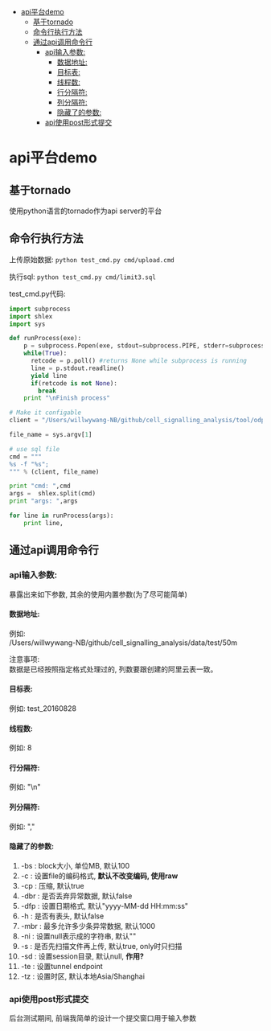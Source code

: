 
<!-- toc orderedList:0 -->

- [api平台demo](#api平台demo)
	- [基于tornado](#基于tornado)
	- [命令行执行方法](#命令行执行方法)
	- [通过api调用命令行](#通过api调用命令行)
		- [api输入参数:](#api输入参数)
			- [数据地址:](#数据地址)
			- [目标表:](#目标表)
			- [线程数:](#线程数)
			- [行分隔符:](#行分隔符)
			- [列分隔符:](#列分隔符)
			- [隐藏了的参数:](#隐藏了的参数)
		- [api使用post形式提交](#api使用post形式提交)

<!-- tocstop -->

# api平台demo

## 基于tornado
使用python语言的tornado作为api server的平台

## 命令行执行方法

上传原始数据:
`python test_cmd.py cmd/upload.cmd`

执行sql:
`python test_cmd.py cmd/limit3.sql`

test_cmd.py代码:

```python
import subprocess
import shlex
import sys

def runProcess(exe):
    p = subprocess.Popen(exe, stdout=subprocess.PIPE, stderr=subprocess.STDOUT)
    while(True):
      retcode = p.poll() #returns None while subprocess is running
      line = p.stdout.readline()
      yield line
      if(retcode is not None):
        break
    print "\nFinish process"

# Make it configable
client = "/Users/willwywang-NB/github/cell_signalling_analysis/tool/odps/bin/odpscmd"

file_name = sys.argv[1]

# use sql file
cmd = """
%s -f "%s";
""" % (client, file_name)

print "cmd: ",cmd
args =  shlex.split(cmd)
print "args: ",args

for line in runProcess(args):
    print line,
```

## 通过api调用命令行

### api输入参数:

暴露出来如下参数, 其余的使用内置参数(为了尽可能简单)

#### 数据地址:
例如:  
/Users/willwywang-NB/github/cell_signalling_analysis/data/test/50m  

注意事项:  
数据是已经按照指定格式处理过的, 列数要跟创建的阿里云表一致。

#### 目标表:
例如: test_20160828

#### 线程数:
例如: 8

#### 行分隔符:
例如: "\n"

#### 列分隔符:
例如: ","

#### 隐藏了的参数:
1. -bs <ARG>: block大小, 单位MB, 默认100
2. -c <ARG>: 设置file的编码格式, **默认不改变编码, 使用raw**
3. -cp <ARG>: 压缩, 默认true
4. -dbr <ARG>: 是否丢弃异常数据, 默认false
5. -dfp <ARG>: 设置日期格式, 默认"yyyy-MM-dd HH:mm:ss"
7. -h <ARG>: 是否有表头, 默认false
8. -mbr <ARG>: 最多允许多少条异常数据, 默认1000
9. -ni <ARG>: 设置null表示成的字符串, 默认""
11. -s <ARG>: 是否先扫描文件再上传, 默认true, only时只扫描
12. -sd <ARG>: 设置session目录, 默认null, **作用?**
13. -te <ARG>: 设置tunnel endpoint
15. -tz <ARG>: 设置时区, 默认本地Asia/Shanghai

### api使用post形式提交

后台测试期间, 前端我简单的设计一个提交窗口用于输入参数
